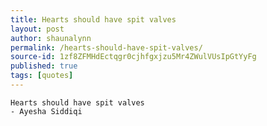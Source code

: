 ```yaml
---
title: Hearts should have spit valves
layout: post
author: shaunalynn
permalink: /hearts-should-have-spit-valves/
source-id: 1zf8ZFMHdEctqgr0cjhfgxjzu5Mr4ZWulVUsIpGtYyFg
published: true
tags: [quotes]
---
```


	Hearts should have spit valves
	- Ayesha Siddiqi